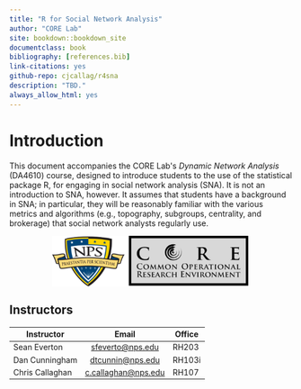 ```yaml
---
title: "R for Social Network Analysis"
author: "CORE Lab"
site: bookdown::bookdown_site
documentclass: book
bibliography: [references.bib]
link-citations: yes
github-repo: cjcallag/r4sna
description: "TBD."
always_allow_html: yes
---
```




# Introduction

This document accompanies the CORE Lab's *Dynamic Network Analysis* (DA4610) course, designed to introduce students to the use of the statistical package R, for engaging in social network analysis (SNA). It is not an introduction to SNA, however. It assumes that students have a background in SNA; in particular, they will be reasonably familiar with the various metrics and algorithms (e.g., topography, subgroups, centrality, and brokerage) that social network analysts regularly use.

<img src="imgs/core.png" width="70%" style="display: block; margin: auto;" />

## Instructors

| Instructor      | Email               | Office |
| --------------- |:-------------------:| ------ | 
| Sean Everton    | sfeverto@nps.edu    | RH203  |
| Dan Cunningham  | dtcunnin@nps.edu    | RH103i |
| Chris Callaghan | c.callaghan@nps.edu | RH107  |
